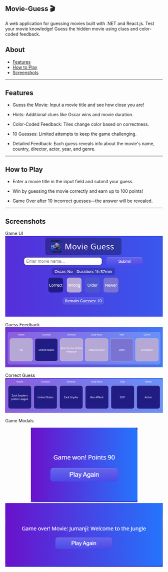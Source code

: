 ## Movie-Guess 🎬
A web application for guessing movies built with .NET and React.js.
Test your movie knowledge! Guess the hidden movie using clues and color-coded feedback.

## About

- [Features](#features)
- [How to Play](#how-to-play)
- [Screenshots](#screenshots)

---

 ## Features

- Guess the Movie: Input a movie title and see how close you are!

- Hints: Additional clues like Oscar wins and movie duration.

- Color-Coded Feedback: Tiles change color based on correctness.

- 10 Guesses: Limited attempts to keep the game challenging.

- Detailed Feedback: Each guess reveals info about the movie's name, country, director, actor, year, and genre.

---

## How to Play 

- Enter a movie title in the input field and submit your guess.

- Win by guessing the movie correctly and earn up to 100 points!

- Game Over after 10 incorrect guesses—the answer will be revealed.

---

## Screenshots
Game UI  
<img src="/Assets/UI.png">

Guess Feedback  
<img src="/Assets/Guess.png">

Correct Guess  
<img src="/Assets/CorrectGuess.png">

Game Modals  
<div align="center">
    <img src="/Assets/GameWonModal.png">
    <img src="Assets/GameOverModal.png">
</div>